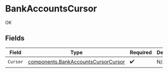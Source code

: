 # BankAccountsCursor

OK


## Fields

| Field                                                                                      | Type                                                                                       | Required                                                                                   | Description                                                                                |
| ------------------------------------------------------------------------------------------ | ------------------------------------------------------------------------------------------ | ------------------------------------------------------------------------------------------ | ------------------------------------------------------------------------------------------ |
| `Cursor`                                                                                   | [components.BankAccountsCursorCursor](../../models/components/bankaccountscursorcursor.md) | :heavy_check_mark:                                                                         | N/A                                                                                        |